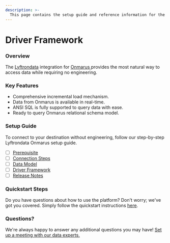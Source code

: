 ```yaml
---
description: >-
  This page contains the setup guide and reference information for the Onmarus source connector.
---
```


# Driver Framework

### Overview

The [Lyftrondata](https://www.lyftrondata.com/) integration for [Onmarus](https://www.lyftrondata.com/integration/onmarus/)[ ](https://www.lyftrondata.com/integration/onmarus/)provides the most natural way to access data while requiring no engineering.

### Key Features

* Comprehensive incremental load mechanism.
* Data from Onmarus is available in real-time.&#x20;
* ANSI SQL is fully supported to query data with ease.
* Ready to query Onmarus relational schema model.

### Setup Guide

To connect to your destination without engineering, follow our step-by-step Lyftrondata Onmarus setup guide.

* [ ] [Prerequisite](../../marketing-analytics/onmarus/prerequisite.md)
* [ ] [Connection Steps](../../marketing-analytics/onmarus/connection-steps.md)
* [ ] [Data Model](../../marketing-analytics/onmarus/data-model/)
* [ ] [Driver Framework](../../marketing-analytics/onmarus/driver-framework/)
* [ ] [Release Notes](../../marketing-analytics/onmarus/release-notes.md)

### Quickstart Steps

Do you have questions about how to use the platform? Don't worry; we've got you covered. Simply follow the quickstart instructions [here](../../../quickstart-steps.md).

### Questions? <a href="#questions" id="questions"></a>

We're always happy to answer any additional questions you may have! [Set up a meeting with our data experts.](https://www.lyftrondata.com/book-a-meeting/)


